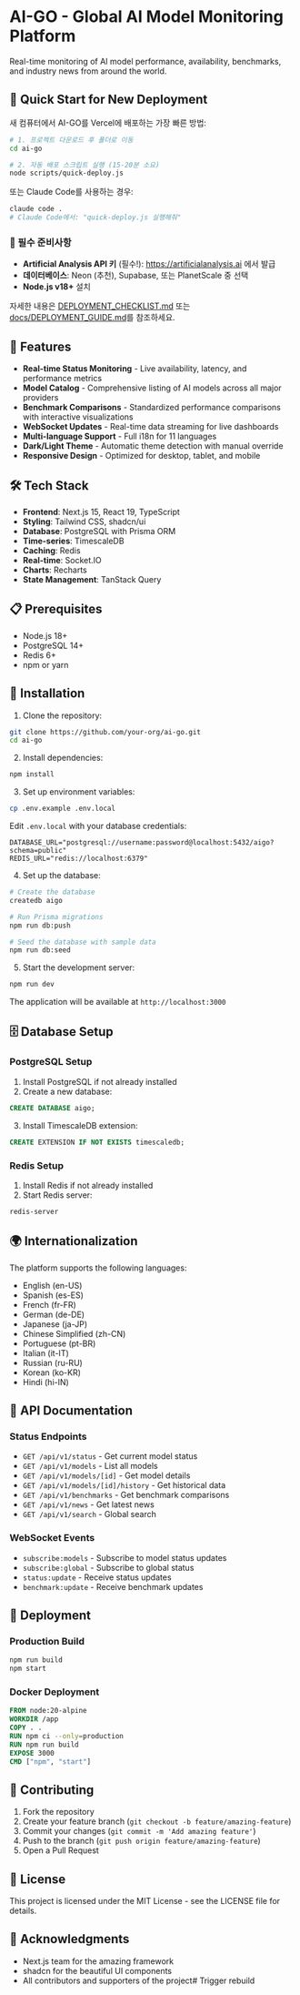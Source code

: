 # AI-GO - Global AI Model Monitoring Platform

Real-time monitoring of AI model performance, availability, benchmarks, and industry news from around the world.

## 🚀 Quick Start for New Deployment

새 컴퓨터에서 AI-GO를 Vercel에 배포하는 가장 빠른 방법:

```bash
# 1. 프로젝트 다운로드 후 폴더로 이동
cd ai-go

# 2. 자동 배포 스크립트 실행 (15-20분 소요)
node scripts/quick-deploy.js
```

또는 Claude Code를 사용하는 경우:
```bash
claude code .
# Claude Code에서: "quick-deploy.js 실행해줘"
```

### 📝 필수 준비사항
- **Artificial Analysis API 키** (필수!): https://artificialanalysis.ai 에서 발급
- **데이터베이스**: Neon (추천), Supabase, 또는 PlanetScale 중 선택
- **Node.js v18+** 설치

자세한 내용은 [DEPLOYMENT_CHECKLIST.md](./DEPLOYMENT_CHECKLIST.md) 또는 [docs/DEPLOYMENT_GUIDE.md](./docs/DEPLOYMENT_GUIDE.md)를 참조하세요.

## 🚀 Features

- **Real-time Status Monitoring** - Live availability, latency, and performance metrics
- **Model Catalog** - Comprehensive listing of AI models across all major providers
- **Benchmark Comparisons** - Standardized performance comparisons with interactive visualizations
- **WebSocket Updates** - Real-time data streaming for live dashboards
- **Multi-language Support** - Full i18n for 11 languages
- **Dark/Light Theme** - Automatic theme detection with manual override
- **Responsive Design** - Optimized for desktop, tablet, and mobile

## 🛠️ Tech Stack

- **Frontend**: Next.js 15, React 19, TypeScript
- **Styling**: Tailwind CSS, shadcn/ui
- **Database**: PostgreSQL with Prisma ORM
- **Time-series**: TimescaleDB
- **Caching**: Redis
- **Real-time**: Socket.IO
- **Charts**: Recharts
- **State Management**: TanStack Query

## 📋 Prerequisites

- Node.js 18+ 
- PostgreSQL 14+
- Redis 6+
- npm or yarn

## 🔧 Installation

1. Clone the repository:
```bash
git clone https://github.com/your-org/ai-go.git
cd ai-go
```

2. Install dependencies:
```bash
npm install
```

3. Set up environment variables:
```bash
cp .env.example .env.local
```

Edit `.env.local` with your database credentials:
```env
DATABASE_URL="postgresql://username:password@localhost:5432/aigo?schema=public"
REDIS_URL="redis://localhost:6379"
```

4. Set up the database:
```bash
# Create the database
createdb aigo

# Run Prisma migrations
npm run db:push

# Seed the database with sample data
npm run db:seed
```

5. Start the development server:
```bash
npm run dev
```

The application will be available at `http://localhost:3000`

## 🗄️ Database Setup

### PostgreSQL Setup

1. Install PostgreSQL if not already installed
2. Create a new database:
```sql
CREATE DATABASE aigo;
```

3. Install TimescaleDB extension:
```sql
CREATE EXTENSION IF NOT EXISTS timescaledb;
```

### Redis Setup

1. Install Redis if not already installed
2. Start Redis server:
```bash
redis-server
```

## 🌍 Internationalization

The platform supports the following languages:
- English (en-US)
- Spanish (es-ES)
- French (fr-FR)
- German (de-DE)
- Japanese (ja-JP)
- Chinese Simplified (zh-CN)
- Portuguese (pt-BR)
- Italian (it-IT)
- Russian (ru-RU)
- Korean (ko-KR)
- Hindi (hi-IN)

## 📝 API Documentation

### Status Endpoints
- `GET /api/v1/status` - Get current model status
- `GET /api/v1/models` - List all models
- `GET /api/v1/models/[id]` - Get model details
- `GET /api/v1/models/[id]/history` - Get historical data
- `GET /api/v1/benchmarks` - Get benchmark comparisons
- `GET /api/v1/news` - Get latest news
- `GET /api/v1/search` - Global search

### WebSocket Events
- `subscribe:models` - Subscribe to model status updates
- `subscribe:global` - Subscribe to global status
- `status:update` - Receive status updates
- `benchmark:update` - Receive benchmark updates

## 🚀 Deployment

### Production Build
```bash
npm run build
npm start
```

### Docker Deployment
```dockerfile
FROM node:20-alpine
WORKDIR /app
COPY . .
RUN npm ci --only=production
RUN npm run build
EXPOSE 3000
CMD ["npm", "start"]
```

## 🤝 Contributing

1. Fork the repository
2. Create your feature branch (`git checkout -b feature/amazing-feature`)
3. Commit your changes (`git commit -m 'Add amazing feature'`)
4. Push to the branch (`git push origin feature/amazing-feature`)
5. Open a Pull Request

## 📄 License

This project is licensed under the MIT License - see the LICENSE file for details.

## 🙏 Acknowledgments

- Next.js team for the amazing framework
- shadcn for the beautiful UI components
- All contributors and supporters of the project# Trigger rebuild
